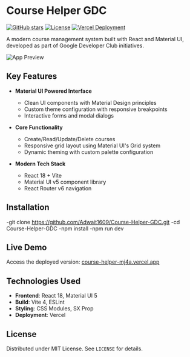 # Course Helper GDC

[![GitHub stars](https://img.shields.io/github/stars/Adwait1609/Course-Helper-GDC?style=social)](https://github.com/Adwait1609/Course-Helper-GDC/stargazers)
[![License](https://img.shields.io/badge/License-MIT-blue.svg)](https://opensource.org/licenses/MIT)
[![Vercel Deployment](https://img.shields.io/badge/Deployed%20on-Vercel-000000?logo=vercel)](https://course-helper-mj4a.vercel.app/)

A modern course management system built with React and Material UI, developed as part of Google Developer Club initiatives.

![App Preview](https://via.placeholder.com/800x400.png?text=Course+Helper+GDC+Preview)

## Key Features

- **Material UI Powered Interface**
  - Clean UI components with Material Design principles
  - Custom theme configuration with responsive breakpoints
  - Interactive forms and modal dialogs

- **Core Functionality**
  - Create/Read/Update/Delete courses
  - Responsive grid layout using Material UI's Grid system
  - Dynamic theming with custom palette configuration

- **Modern Tech Stack**
  - React 18 + Vite
  - Material UI v5 component library
  - React Router v6 navigation

## Installation

-git clone https://github.com/Adwait1609/Course-Helper-GDC.git
-cd Course-Helper-GDC
-npm install
-npm run dev


## Live Demo  
Access the deployed version: [course-helper-mj4a.vercel.app](https://course-helper-mj4a.vercel.app/)

## Technologies Used

- **Frontend**: React 18, Material UI 5
- **Build**: Vite 4, ESLint
- **Styling**: CSS Modules, SX Prop
- **Deployment**: Vercel

## License
Distributed under MIT License. See `LICENSE` for details.

